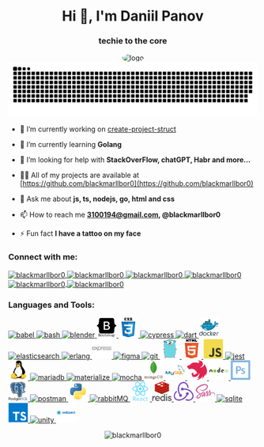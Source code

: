 <h1 align="center">Hi 👋, I'm Daniil Panov</h1>
<h3 align="center">techie to the core</h3>

<div align="center">
    <img src="https://images.squarespace-cdn.com/content/v1/5e10bdc20efb8f0d169f85f9/1626540203825-JKT6PNEGJ6784CAFH0GR/surfing-js.png"
         style="border-radius: 50%" 
         width="300px" 
         alt="logo"
     />
</div>

<picture>
  <source media="(prefers-color-scheme: dark)" srcset="https://raw.githubusercontent.com/platane/platane/output/github-contribution-grid-snake-dark.svg">
  <source media="(prefers-color-scheme: light)" srcset="https://raw.githubusercontent.com/platane/platane/output/github-contribution-grid-snake.svg">
  <img alt="github contribution grid snake animation" src="https://raw.githubusercontent.com/platane/platane/output/github-contribution-grid-snake.svg">
</picture>

- 🔭 I’m currently working on [create-project-struct](https://github.com/blackmarllbor0/create-project-struct)

- 🌱 I’m currently learning **Golang**

- 🤝 I’m looking for help with **StackOverFlow, chatGPT, Habr and more...**

- 👨‍💻 All of my projects are available at [https://github.com/blackmarllbor0](https://github.com/blackmarllbor0)

- 💬 Ask me about **js, ts, nodejs, go, html and css**

- 📫 How to reach me **3100194@gmail.com, @blackmarllbor0**

- ⚡ Fun fact **I have a tattoo on my face**

<h3 align="left">Connect with me:</h3>

<p align="left">
    <a href="https://codepen.io/blackmarllbor0" target="blank">
        <img align="center"
             src="https://raw.githubusercontent.com/rahuldkjain/github-profile-readme-generator/master/src/images/icons/Social/codepen.svg"   
             alt="blackmarllbor0" 
             height="30" 
             width="40"
         />
    </a>
    <a href="https://dev.to/blackmarllbor0" target="blank">
        <img align="center" 
             src="https://raw.githubusercontent.com/rahuldkjain/github-profile-readme-generator/master/src/images/icons/Social/devto.svg" 
             alt="blackmarllbor0" 
             height="30" 
             width="40"
         />
    </a>
    <a href="https://stackoverflow.com/users/blackmarllbor0" target="blank">
        <img align="center" 
             src="https://raw.githubusercontent.com/rahuldkjain/github-profile-readme-generator/master/src/images/icons/Social/stack-overflow.svg" 
             alt="blackmarllbor0" 
             height="30"
             width="40"
         />
    </a>
    <a href="https://codesandbox.com/blackmarllbor0" target="blank">
        <img align="center"
             src="https://raw.githubusercontent.com/rahuldkjain/github-profile-readme-generator/master/src/images/icons/Social/codesandbox.svg" 
             alt="blackmarllbor0"
             height="30"
             width="40"
         />
    </a>
    <a href="https://instagram.com/blackmarllbor0" target="blank">
        <img align="center" 
             src="https://raw.githubusercontent.com/rahuldkjain/github-profile-readme-generator/master/src/images/icons/Social/instagram.svg" 
             alt="blackmarllbor0"
             height="30"
             width="40"
         />
    </a>
    <a href="https://discord.gg/blackmarllbor0" target="blank">
        <img align="center"
             src="https://raw.githubusercontent.com/rahuldkjain/github-profile-readme-generator/master/src/images/icons/Social/discord.svg" 
             alt="blackmarllbor0"
             height="30"
             width="40"
         />
    </a>
</p>

<h3 align="left">Languages and Tools:</h3>

<p align="left">
    <a href="https://babeljs.io/" target="_blank" rel="noreferrer">
        <img src="https://www.vectorlogo.zone/logos/babeljs/babeljs-icon.svg"
             alt="babel"
             width="40"
             height="40"
         />
    </a>
    <a href="https://www.gnu.org/software/bash/" target="_blank" rel="noreferrer">
        <img src="https://www.vectorlogo.zone/logos/gnu_bash/gnu_bash-icon.svg"
             alt="bash"
             width="40"
             height="40"
         />
    </a>
    <a href="https://www.blender.org/" target="_blank" rel="noreferrer">
        <img src="https://download.blender.org/branding/community/blender_community_badge_white.svg"
             alt="blender"
             width="40"
             height="40"
         />
    </a>
    <a href="https://getbootstrap.com" target="_blank" rel="noreferrer">
        <img src="https://raw.githubusercontent.com/devicons/devicon/master/icons/bootstrap/bootstrap-plain-wordmark.svg"
             alt="bootstrap" 
             width="40"
             height="40"
         />
    </a>
    <a href="https://www.w3schools.com/css/" target="_blank" rel="noreferrer">
        <img src="https://raw.githubusercontent.com/devicons/devicon/master/icons/css3/css3-original-wordmark.svg"
             alt="css3"
             width="40"
             height="40"
         />
    </a>
    <a href="https://www.cypress.io" target="_blank" rel="noreferrer">
        <img src="https://raw.githubusercontent.com/simple-icons/simple-icons/6e46ec1fc23b60c8fd0d2f2ff46db82e16dbd75f/icons/cypress.svg" 
             alt="cypress"
             width="40"
             height="40"
         />
    </a>
    <a href="https://dart.dev" target="_blank" rel="noreferrer">
        <img src="https://www.vectorlogo.zone/logos/dartlang/dartlang-icon.svg"
             alt="dart"
             width="40"
             height="40"
         />
    </a> 
    <a href="https://www.docker.com/" target="_blank" rel="noreferrer">
        <img src="https://raw.githubusercontent.com/devicons/devicon/master/icons/docker/docker-original-wordmark.svg"
             alt="docker" 
             width="40" 
             height="40"
         />
    </a> 
    <a href="https://www.elastic.co" target="_blank" rel="noreferrer">
      <img
        src="https://www.vectorlogo.zone/logos/elastic/elastic-icon.svg"
        alt="elasticsearch"
        width="40"
        height="40"
      />
    </a>
    <a href="https://www.erlang.org/" target="_blank" rel="noreferrer">
      <img
        src="https://www.vectorlogo.zone/logos/erlang/erlang-official.svg"
        alt="erlang"
        width="40"
        height="40"
      />
    </a>
    <a href="https://expressjs.com" target="_blank" rel="noreferrer">
      <img
        src="https://raw.githubusercontent.com/devicons/devicon/master/icons/express/express-original-wordmark.svg"
        alt="express"
        width="40"
        height="40"
      />
    </a>
    <a href="https://www.figma.com/" target="_blank" rel="noreferrer">
      <img
        src="https://www.vectorlogo.zone/logos/figma/figma-icon.svg"
        alt="figma"
        width="40"
        height="40"
      />
    </a>
    <a href="https://git-scm.com/" target="_blank" rel="noreferrer">
      <img
        src="https://www.vectorlogo.zone/logos/git-scm/git-scm-icon.svg"
        alt="git"
        width="40"
        height="40"
      />
    </a>
    <a href="https://golang.org" target="_blank" rel="noreferrer">
      <img
        src="https://raw.githubusercontent.com/devicons/devicon/master/icons/go/go-original.svg"
        alt="go"
        width="40"
        height="40"
      />
    </a>
    <a href="https://www.w3.org/html/" target="_blank" rel="noreferrer">
      <img
        src="https://raw.githubusercontent.com/devicons/devicon/master/icons/html5/html5-original-wordmark.svg"
        alt="html5"
        width="40"
        height="40"
      />
    </a>
    <a
      href="https://developer.mozilla.org/en-US/docs/Web/JavaScript"
      target="_blank"
      rel="noreferrer"
    >
      <img
        src="https://raw.githubusercontent.com/devicons/devicon/master/icons/javascript/javascript-original.svg"
        alt="javascript"
        width="40"
        height="40"
      />
    </a>
    <a href="https://jestjs.io" target="_blank" rel="noreferrer">
      <img
        src="https://www.vectorlogo.zone/logos/jestjsio/jestjsio-icon.svg"
        alt="jest"
        width="40"
        height="40"
      />
    </a>
    <a href="https://www.linux.org/" target="_blank" rel="noreferrer">
      <img
        src="https://raw.githubusercontent.com/devicons/devicon/master/icons/linux/linux-original.svg"
        alt="linux"
        width="40"
        height="40"
      />
    </a>
    <a href="https://mariadb.org/" target="_blank" rel="noreferrer">
      <img
        src="https://www.vectorlogo.zone/logos/mariadb/mariadb-icon.svg"
        alt="mariadb"
        width="40"
        height="40"
      />
    </a>
    <a href="https://materializecss.com/" target="_blank" rel="noreferrer">
      <img
        src="https://raw.githubusercontent.com/prplx/svg-logos/5585531d45d294869c4eaab4d7cf2e9c167710a9/svg/materialize.svg"
        alt="materialize"
        width="40"
        height="40"
      />
    </a>
    <a href="https://mochajs.org" target="_blank" rel="noreferrer">
      <img
        src="https://www.vectorlogo.zone/logos/mochajs/mochajs-icon.svg"
        alt="mocha"
        width="40"
        height="40"
      />
    </a>
    <a href="https://www.mongodb.com/" target="_blank" rel="noreferrer">
      <img
        src="https://raw.githubusercontent.com/devicons/devicon/master/icons/mongodb/mongodb-original-wordmark.svg"
        alt="mongodb"
        width="40"
        height="40"
      />
    </a>
    <a href="https://www.mysql.com/" target="_blank" rel="noreferrer">
      <img
        src="https://raw.githubusercontent.com/devicons/devicon/master/icons/mysql/mysql-original-wordmark.svg"
        alt="mysql"
        width="40"
        height="40"
      />
    </a>
    <a href="https://nestjs.com/" target="_blank" rel="noreferrer">
      <img
        src="https://raw.githubusercontent.com/devicons/devicon/master/icons/nestjs/nestjs-plain.svg"
        alt="nestjs"
        width="40"
        height="40"
      />
    </a>
    <a href="https://nodejs.org" target="_blank" rel="noreferrer">
      <img
        src="https://raw.githubusercontent.com/devicons/devicon/master/icons/nodejs/nodejs-original-wordmark.svg"
        alt="nodejs"
        width="40"
        height="40"
      />
    </a>
    <a href="https://www.photoshop.com/en" target="_blank" rel="noreferrer">
      <img
        src="https://raw.githubusercontent.com/devicons/devicon/master/icons/photoshop/photoshop-line.svg"
        alt="photoshop"
        width="40"
        height="40"
      />
    </a>
    <a href="https://www.postgresql.org" target="_blank" rel="noreferrer">
      <img
        src="https://raw.githubusercontent.com/devicons/devicon/master/icons/postgresql/postgresql-original-wordmark.svg"
        alt="postgresql"
        width="40"
        height="40"
      />
    </a>
    <a href="https://postman.com" target="_blank" rel="noreferrer">
      <img
        src="https://www.vectorlogo.zone/logos/getpostman/getpostman-icon.svg"
        alt="postman"
        width="40"
        height="40"
      />
    </a>
    <a href="https://www.python.org" target="_blank" rel="noreferrer">
      <img
        src="https://raw.githubusercontent.com/devicons/devicon/master/icons/python/python-original.svg"
        alt="python"
        width="40"
        height="40"
      />
    </a>
    <a href="https://www.rabbitmq.com" target="_blank" rel="noreferrer">
      <img
        src="https://www.vectorlogo.zone/logos/rabbitmq/rabbitmq-icon.svg"
        alt="rabbitMQ"
        width="40"
        height="40"
      />
    </a>
    <a href="https://reactjs.org/" target="_blank" rel="noreferrer">
      <img
        src="https://raw.githubusercontent.com/devicons/devicon/master/icons/react/react-original-wordmark.svg"
        alt="react"
        width="40"
        height="40"
      />
    </a>
    <a href="https://redis.io" target="_blank" rel="noreferrer">
      <img
        src="https://raw.githubusercontent.com/devicons/devicon/master/icons/redis/redis-original-wordmark.svg"
        alt="redis"
        width="40"
        height="40"
      />
    </a>
    <a href="https://redux.js.org" target="_blank" rel="noreferrer">
      <img
        src="https://raw.githubusercontent.com/devicons/devicon/master/icons/redux/redux-original.svg"
        alt="redux"
        width="40"
        height="40"
      />
    </a>
    <a href="https://sass-lang.com" target="_blank" rel="noreferrer">
      <img
        src="https://raw.githubusercontent.com/devicons/devicon/master/icons/sass/sass-original.svg"
        alt="sass"
        width="40"
        height="40"
      />
    </a>
    <a href="https://www.sqlite.org/" target="_blank" rel="noreferrer">
      <img
        src="https://www.vectorlogo.zone/logos/sqlite/sqlite-icon.svg"
        alt="sqlite"
        width="40"
        height="40"
      />
    </a>
    <a href="https://www.typescriptlang.org/" target="_blank" rel="noreferrer">
      <img
        src="https://raw.githubusercontent.com/devicons/devicon/master/icons/typescript/typescript-original.svg"
        alt="typescript"
        width="40"
        height="40"
      />
    </a>
    <a href="https://unity.com/" target="_blank" rel="noreferrer">
      <img
        src="https://www.vectorlogo.zone/logos/unity3d/unity3d-icon.svg"
        alt="unity"
        width="40"
        height="40"
      />
    </a>
    <a href="https://webpack.js.org" target="_blank" rel="noreferrer">
      <img
        src="https://raw.githubusercontent.com/devicons/devicon/d00d0969292a6569d45b06d3f350f463a0107b0d/icons/webpack/webpack-original-wordmark.svg"
        alt="webpack"
        width="40"
        height="40"
      />
    </a>
</p>

<div align="center">
    <p>
        <img src="https://github-readme-stats.vercel.app/api/top-langs?username=blackmarllbor0&show_icons=true&locale=en&layout=compact"
             alt="blackmarllbor0"
         />
    </p>
</div>
